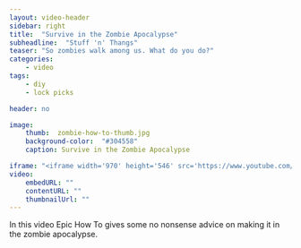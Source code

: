 ```yaml
---
layout: video-header
sidebar: right
title:  "Survive in the Zombie Apocalypse"
subheadline:  "Stuff 'n' Thangs"
teaser: "So zombies walk among us. What do you do?"
categories:
    - video
tags:
    - diy
    - lock picks

header: no

image:
    thumb:  zombie-how-to-thumb.jpg
    background-color:  "#304558"
    caption: Survive in the Zombie Apocalypse

iframe: "<iframe width='970' height='546' src='https://www.youtube.com/embed/uPx2DT49yMg' frameborder='0' allowfullscreen></iframe>"
video:
    embedURL: ""
    contentURL: ""
    thumbnailUrl: ""    
---
```


In this video Epic How To gives some no nonsense advice on making it in the zombie apocalypse.


